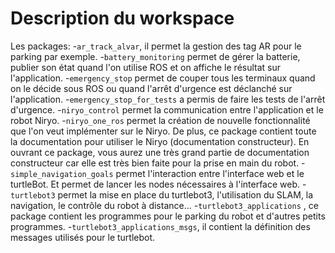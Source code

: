 # Description du workspace

Les packages:
	-`ar_track_alvar`, il permet la gestion des tag AR pour le parking par exemple.
	-`battery_monitoring` permet de gérer la batterie, publier son état quand l'on utilise ROS et on affiche le résultat sur l'application.
	-`emergency_stop` permet de couper tous les terminaux quand on le décide sous ROS ou quand l'arrêt d'urgence est déclanché sur l'application.
	-`emergency_stop_for_tests` a permis de faire les tests de l'arrêt d'urgence.
	-`niryo_control` permet la communication entre l'application et le robot Niryo.
	-`niryo_one_ros` permet la création de nouvelle fonctionnalité que l'on veut implémenter sur le Niryo. De plus, ce package contient toute la documentation pour utiliser le Niryo (documentation constructeur). En ouvrant ce package, vous aurez une très grand partie de documentation constructeur car elle est très bien faite pour la prise en main du robot.
	-`simple_navigation_goals` permet l'interaction entre l'interface web et le turtleBot. Et permet de lancer les nodes nécessaires à l'interface web.
	-`turtlebot3` permet la mise en place du turtlebot3, l'utilisation du SLAM, la navigation, le contrôle du robot à distance...
	-`turtlebot3_applications` , ce package contient les programmes pour le parking du robot et d'autres petits programmes.
	-`turtlebot3_applications_msgs`, il contient la définition des messages utilisés pour le turtlebot.
